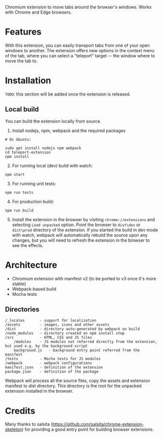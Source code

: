 Chromium extension to move tabs around the browser's windows. Works with Chrome and Edge browsers. 

# Features
With this extension, you can easily transport tabs from one of your open windows to another. The extension offers new options in the context menu of the tab, where you can select a "teleport" target -- the window where to move the tab to.

# Installation
`TODO`: this section will be added once the extension is released. 

## Local build
You can build the extension locally from source. 

1. Install nodejs, npm, webpack and the required packages
```
# On Ubuntu:

sudo apt install nodejs npm webpack
cd teleport-extension
npm install
```
2. For running local (dev) build with watch:
```
npm start
```
3. For running unit tests:
```
npm run tests
```
4. For production build:
```
npm run build
```
5. Install the extension in the browser by visiting `chrome://extensions` and selecting `Load unpacked` option. Point the browser to `dist\dev` or `dist\prod` directory of the extension. If you started the build in dev mode with watch, webpack will automatically rebuild the source upon any changes, but you will need to refresh the extension in the browser to see the effects.

# Architecture
* Chromium extension with manifest v2 (to be ported to v3 once it's more stable)
* Webpack-based build
* Mocha tests

## Directories
```
/_locales       - support for localization
/assets         - images, icons and other assets
/dist           - directory auto-generated by webpack on build
/node_modules   - directory created on npm install step
/src            - HTML, CSS and JS files
    /modules    - JS modules not referred directly from the extension, but used e.g. by the background script
    background.js   - background entry point referred from the manifest
/tests          - Mocha tests for JS modules
/webpack        - webpack configurations
manifest.json   - definition of the extension
package.json    - definition of the package

```
Webpack will process all the source files, copy the assets and extension manifest to dist directory. This directory is the root for the unpacked extension installed in the browser.

# Credits

Many thanks to salsita (https://github.com/salsita/chrome-extension-skeleton) for providing a good entry point for building browser extensions.